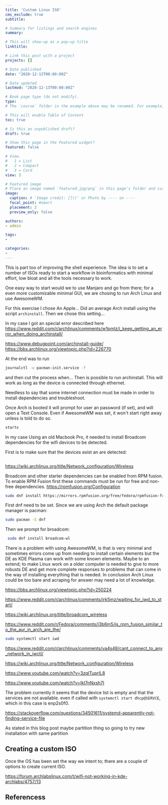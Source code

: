 ```yaml
---
title: 'Custom Linux ISO'
cms_exclude: true
subtitle:

# Summary for listings and search engines
summary:

# This will show-up as a pop-up title
linktitle: 

# Link this post with a project
projects: []

# Date published
date: "2020-12-13T00:00:00Z"

# Date updated
lastmod: "2020-12-13T00:00:00Z"

# Book page type (do not modify).
type: 
# The `course` folder in the example above may be renamed. For example, we can rename it to `book` for writing a book, `docs` for software/project documentation, `notes` for creating a notebook, or `tutorials` for creating multi-page “how to” guides.

# This will enable Table of Content
toc: true

# Is this an unpublished draft?
draft: true

# Show this page in the Featured widget?
featured: false

# View.
#   1 = List
#   2 = Compact
#   3 = Card
view: 3

# Featured image
# Place an image named `featured.jpg/png` in this page's folder and customize its options here.
image:
  caption: # 'Image credit: []()' or Photo by ---- on ----
  focal_point: #smart
  placement: 2
  preview_only: false

authors:
- admin

tags:
- 

categories:
- 
---
```

This is part too of improving the shell experience. The idea is to set a number of ISOs ready to start a workflow in bioinformatics with minimal effort, low bloat and all the tools necessary to work.

One easy way to start would we to use Manjaro and go from there; for a even more customizable minimal GUI, we are chosing to run Arch Linux and use AwesomeWM.

For this exercise I chose An Apple...
Did an average Arch install using the script `archinstall`. Then we chose this setting...

In my case I got an special error described here https://www.reddit.com/r/archlinux/comments/w1pmlz/i_keep_getting_an_error_when_doing_archinstall/


https://www.debugpoint.com/archinstall-guide/
https://bbs.archlinux.org/viewtopic.php?id=226770

At the end was to run 
```bash
journalctl -u pacman-init.service -f
```
and then cut the process when...
Then is possible to run archinstall.
This will work as long as the device is connected through ethernet.


Needless to say that some internet connection must be made in order to install dependencies and troubleshoot.




Once Arch is booted it will prompt for user an password (if set), and will open a Text Console. Even if AwesomeWM was set, it won't start right away unless is told to do so.

```bash
startx
```

In my case Using an old Macbook Pro, it needed to install Broadcom dependencies for the wifi devices to be detected. 

First is to make sure that the devices exist an are detected:
```bash

```
https://wiki.archlinux.org/title/Network_configuration/Wireless



Broadcom and other starter dependencies can be enabled from RPM fusion. To enable RPM Fusion first these commands must be run for free and non-free dependencies.
https://rpmfusion.org/Configuration

```bash
sudo dnf install https://mirrors.rpmfusion.org/free/fedora/rpmfusion-free-release-$(rpm -E %fedora).noarch.rpm https://mirrors.rpmfusion.org/nonfree/fedora/rpmfusion-nonfree-release-$(rpm -E %fedora).noarch.rpm
```

First dnf need to be set. Since we are using Arch the default package manager is pacman:

```bash
sudo pacman -S dnf
```
Then we prompt for broadcom:

```bash
 sudo dnf install broadcom-wl
```


There is a problem with using AwesomeWM, is that is very minimal and sometimes errors come up from needing to install certain elements but the DE as KDE Plasma can work with some known elements. Maybe to an extend; to make Linux work on a older computer is needed to give to more robusts DE and get more complete responses to problems that can come in the way of installing everything that is needed. In conclusion Arch Linux could be too bare and acraping for answer may need a lot of knowledge.

https://bbs.archlinux.org/viewtopic.php?id=250224


https://www.reddit.com/r/archlinux/comments/irk5mz/waiting_for_iwd_to_start/

https://wiki.archlinux.org/title/broadcom_wireless

https://www.reddit.com/r/Fedora/comments/i3b6m5/is_rpm_fusion_similar_to_the_aur_in_arch_are_the/

```bash
sudo systemctl start iwd
```

https://www.reddit.com/r/archlinux/comments/va4s48/cant_connect_to_any_network_in_iwctl/

https://wiki.archlinux.org/title/Network_configuration/Wireless

https://www.youtube.com/watch?v=3zqITuprlL8


https://www.youtube.com/watch?v=IkI7nNxsh7I

The problem currently it seems that the device list is empty and that the services are not available. even if called with `systemctl start dhcp@SERVCE`, which in this case is enp2s0f0.

https://stackoverflow.com/questions/34501611/systemd-apparently-not-finding-service-file

As stated in this blog post maybe partition thing so going to try new installation with same partition



## Creating a custom ISO
Once the OS has been set the way we intent to; there are a couple of options to create current ISO.



https://forum.archlabslinux.com/t/wifi-not-working-in-kde-archlabs/4757/13








## Referencess